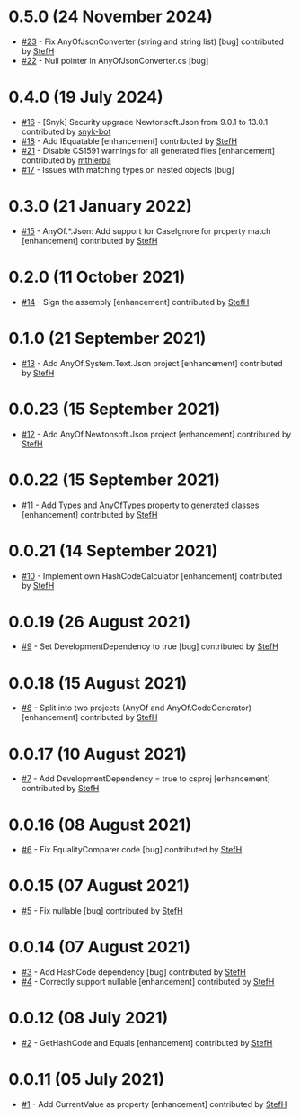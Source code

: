 # 0.5.0 (24 November 2024)
- [#23](https://github.com/StefH/AnyOf/pull/23) - Fix AnyOfJsonConverter (string and string list) [bug] contributed by [StefH](https://github.com/StefH)
- [#22](https://github.com/StefH/AnyOf/issues/22) - Null pointer in AnyOfJsonConverter.cs [bug]

# 0.4.0 (19 July 2024)
- [#16](https://github.com/StefH/AnyOf/pull/16) - [Snyk] Security upgrade Newtonsoft.Json from 9.0.1 to 13.0.1 contributed by [snyk-bot](https://github.com/snyk-bot)
- [#18](https://github.com/StefH/AnyOf/pull/18) - Add IEquatable [enhancement] contributed by [StefH](https://github.com/StefH)
- [#21](https://github.com/StefH/AnyOf/pull/21) - Disable CS1591 warnings for all generated files [enhancement] contributed by [mthierba](https://github.com/mthierba)
- [#17](https://github.com/StefH/AnyOf/issues/17) - Issues with matching types on nested objects [bug]

# 0.3.0 (21 January 2022)
- [#15](https://github.com/StefH/AnyOf/pull/15) - AnyOf.*.Json: Add support for CaseIgnore for property match [enhancement] contributed by [StefH](https://github.com/StefH)

# 0.2.0 (11 October 2021)
- [#14](https://github.com/StefH/AnyOf/pull/14) - Sign the assembly [enhancement] contributed by [StefH](https://github.com/StefH)

# 0.1.0 (21 September 2021)
- [#13](https://github.com/StefH/AnyOf/pull/13) - Add AnyOf.System.Text.Json project [enhancement] contributed by [StefH](https://github.com/StefH)

# 0.0.23 (15 September 2021)
- [#12](https://github.com/StefH/AnyOf/pull/12) - Add AnyOf.Newtonsoft.Json project [enhancement] contributed by [StefH](https://github.com/StefH)

# 0.0.22 (15 September 2021)
- [#11](https://github.com/StefH/AnyOf/pull/11) - Add Types and AnyOfTypes property to generated classes [enhancement] contributed by [StefH](https://github.com/StefH)

# 0.0.21 (14 September 2021)
- [#10](https://github.com/StefH/AnyOf/pull/10) - Implement own HashCodeCalculator [enhancement] contributed by [StefH](https://github.com/StefH)

# 0.0.19 (26 August 2021)
- [#9](https://github.com/StefH/AnyOf/pull/9) - Set DevelopmentDependency to true [bug] contributed by [StefH](https://github.com/StefH)

# 0.0.18 (15 August 2021)
- [#8](https://github.com/StefH/AnyOf/pull/8) - Split into two projects (AnyOf and AnyOf.CodeGenerator) [enhancement] contributed by [StefH](https://github.com/StefH)

# 0.0.17 (10 August 2021)
- [#7](https://github.com/StefH/AnyOf/pull/7) - Add DevelopmentDependency = true to csproj [enhancement] contributed by [StefH](https://github.com/StefH)

# 0.0.16 (08 August 2021)
- [#6](https://github.com/StefH/AnyOf/pull/6) - Fix EqualityComparer code [bug] contributed by [StefH](https://github.com/StefH)

# 0.0.15 (07 August 2021)
- [#5](https://github.com/StefH/AnyOf/pull/5) - Fix nullable [bug] contributed by [StefH](https://github.com/StefH)

# 0.0.14 (07 August 2021)
- [#3](https://github.com/StefH/AnyOf/pull/3) - Add HashCode dependency [bug] contributed by [StefH](https://github.com/StefH)
- [#4](https://github.com/StefH/AnyOf/pull/4) - Correctly support nullable [enhancement] contributed by [StefH](https://github.com/StefH)

# 0.0.12 (08 July 2021)
- [#2](https://github.com/StefH/AnyOf/pull/2) - GetHashCode and Equals [enhancement] contributed by [StefH](https://github.com/StefH)

# 0.0.11 (05 July 2021)
- [#1](https://github.com/StefH/AnyOf/pull/1) - Add CurrentValue as property [enhancement] contributed by [StefH](https://github.com/StefH)

